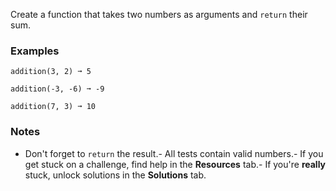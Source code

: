 
Create a function that takes two numbers as arguments and `return` their sum.

### Examples

```
addition(3, 2) ➞ 5

addition(-3, -6) ➞ -9

addition(7, 3) ➞ 10
```

### Notes
- Don't forget to `return` the result.- All tests contain valid numbers.- If you get stuck on a challenge, find help in the **Resources** tab.- If you're **really** stuck, unlock solutions in the **Solutions** tab.